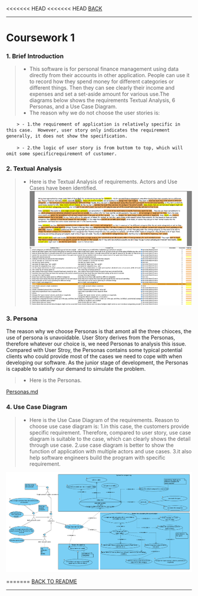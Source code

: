 <<<<<<< HEAD
<<<<<<< HEAD
[BACK](../README.md)
***
# Coursework 1
### 1. Brief Introduction
> - This software is for personal finance management using data directly from their accounts in other application. People can use it to record how they spend money for different categories or different things. Then they can see clearly their income and expenses and set a set-aside amount for various use.The diagrams below shows the requirements Textual Analysis, 6 Personas, and a Use Case Diagram.
> - The reason why we do not choose the user stories is:  

        > - 1.the requirement of application is relatively specific in this case.  However, user story only indicates the requirement generally, it does not show the specification.  
        
        > - 2.the logic of user story is from buttom to top, which will omit some specificrequirement of customer.



### 2. Textual Analysis
>- Here is the Textual Analysis of requirements. Actors and Use Cases have been identified.
![Textual Analysis](/images/CW1TA.png)

### 3. Persona

The reason why we choose Personas is that amont all the three chioces, the use of persona is unavoidable.
User Story derives from the Personas, therefore whatever our choice is, we need Personas to analysis this issue.
Compared with User Stroy, the Personas contains some typical potential clients who could provide most of the cases we need to cope with when developing our software.
As the junior stage of development, the Personas is capable to satisfy our demand to simulate the problem. 

>- Here is the Personas.   

[Personas.md](/docs/cw1_personas.md)

### 4. Use Case Diagram
>- Here is the Use Case Diagram of the requirements.
Reason to choose use case diagram is:
1.in this case, the customers provide specific requirement. Therefore, compared to user story, use case diagram is suitable to the case, which can clearly shows the detail through use case.
2.use case diagram is better to show the function of application with multiple actors and use cases.
3.it also help software engineers build the program with specific requirement.

![Use Case Diagram](/images/CW1UCD.png)

=======
[BACK TO README](../README.md)
***